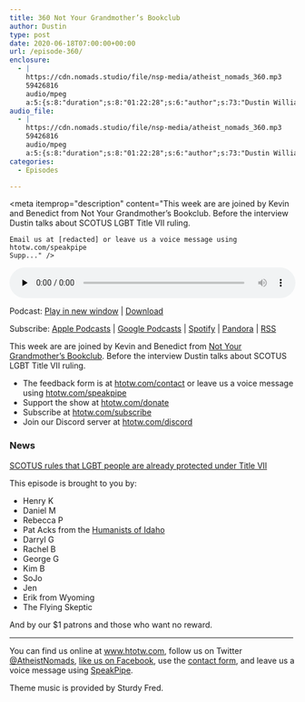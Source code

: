 ```yaml
---
title: 360 Not Your Grandmother’s Bookclub
author: Dustin
type: post
date: 2020-06-18T07:00:00+00:00
url: /episode-360/
enclosure:
  - |
    https://cdn.nomads.studio/file/nsp-media/atheist_nomads_360.mp3
    59426816
    audio/mpeg
    a:5:{s:8:"duration";s:8:"01:22:28";s:6:"author";s:73:"Dustin Williams, Kevin and Benedict from Not Your Grand Mother's Bookclub";s:8:"explicit";s:1:"1";s:13:"episode_title";s:31:"Not Your Grandmother's Bookclub";s:10:"episode_no";s:3:"360";}
audio_file:
  - |
    https://cdn.nomads.studio/file/nsp-media/atheist_nomads_360.mp3
    59426816
    audio/mpeg
    a:5:{s:8:"duration";s:8:"01:22:28";s:6:"author";s:73:"Dustin Williams, Kevin and Benedict from Not Your Grand Mother's Bookclub";s:8:"explicit";s:1:"1";s:13:"episode_title";s:31:"Not Your Grandmother's Bookclub";s:10:"episode_no";s:3:"360";}
categories:
  - Episodes

---
```

<div itemscope itemtype="http://schema.org/AudioObject">
  <meta itemprop="name" content="360 Not Your Grandmother&#8217;s Bookclub" />
  
  <meta itemprop="uploadDate" content="2020-06-18T01:00:00-06:00" />
  
  <meta itemprop="encodingFormat" content="audio/mpeg" />
  
  <meta itemprop="duration" content="PT1H22M28S" />
  
  <meta itemprop="description" content="This week are are joined by Kevin and Benedict from Not Your Grandmother’s Bookclub. Before the interview Dustin talks about SCOTUS LGBT Title VII ruling.



 	Email us at [redacted] or leave us a voice message using htotw.com/speakpipe
 	Supp..." />
  
  <meta itemprop="contentUrl" content="https://dts.podtrac.com/redirect.mp3/cdn.nomads.studio/file/nsp-media/atheist_nomads_360.mp3" />
  
  <meta itemprop="contentSize" content="56.7" />
  </p> 
  
  <div class="powerpress_player" id="powerpress_player_8623">
    <audio class="wp-audio-shortcode" id="audio-4450-367" preload="none" style="width: 100%;" controls="controls"><source type="audio/mpeg" src="https://dts.podtrac.com/redirect.mp3/cdn.nomads.studio/file/nsp-media/atheist_nomads_360.mp3?_=367" /><a href="https://dts.podtrac.com/redirect.mp3/cdn.nomads.studio/file/nsp-media/atheist_nomads_360.mp3">https://dts.podtrac.com/redirect.mp3/cdn.nomads.studio/file/nsp-media/atheist_nomads_360.mp3</a></audio>
  </div>
</div>

<p class="powerpress_links powerpress_links_mp3">
  Podcast: <a href="https://dts.podtrac.com/redirect.mp3/cdn.nomads.studio/file/nsp-media/atheist_nomads_360.mp3" class="powerpress_link_pinw" target="_blank" title="Play in new window" onclick="return powerpress_pinw('https://htotw.com/?powerpress_pinw=4450-podcast');" rel="nofollow">Play in new window</a> | <a href="https://dts.podtrac.com/redirect.mp3/cdn.nomads.studio/file/nsp-media/atheist_nomads_360.mp3" class="powerpress_link_d" title="Download" rel="nofollow" download="atheist_nomads_360.mp3">Download</a>
</p>

<p class="powerpress_links powerpress_subscribe_links">
  Subscribe: <a href="https://podcasts.apple.com/us/podcast/humanists-take-on-the-world/id530050098?mt=2&ls=1" class="powerpress_link_subscribe powerpress_link_subscribe_itunes" target="_blank" title="Subscribe on Apple Podcasts" rel="nofollow">Apple Podcasts</a> | <a href="https://www.google.com/podcasts?feed=aHR0cDovL2F0aGVpc3Rub21hZHMubGlic3luLmNvbS9yc3M%3D" class="powerpress_link_subscribe powerpress_link_subscribe_googleplay" target="_blank" title="Subscribe on Google Podcasts" rel="nofollow">Google Podcasts</a> | <a href="https://open.spotify.com/show/3LzK2xZGike6Tc1GEMtMbr?si=LieN9SNuTpq96smuaUsH8A" class="powerpress_link_subscribe powerpress_link_subscribe_spotify" target="_blank" title="Subscribe on Spotify" rel="nofollow">Spotify</a> | <a href="https://www.pandora.com/podcast/atheist-nomads/PC:10122?corr=62071012&part=ug" class="powerpress_link_subscribe powerpress_link_subscribe_pandora" target="_blank" title="Subscribe on Pandora" rel="nofollow">Pandora</a> | <a href="https://htotw.com/feed/podcast/" class="powerpress_link_subscribe powerpress_link_subscribe_rss" target="_blank" title="Subscribe via RSS" rel="nofollow">RSS</a>
</p>

This week are are joined by Kevin and Benedict from [Not Your Grandmother’s Bookclub][1]. Before the interview Dustin talks about SCOTUS LGBT Title VII ruling.

<!--more-->

  * The feedback form is at [htotw.com/contact](https://htotw.com/contact) or leave us a voice message using <a href="https://htotw.com/speakpipe" target="_blank" rel="noopener noreferrer">htotw.com/speakpipe</a>
  * Support the show at <a href="https://htotw.com/donate" target="_blank" rel="payment noopener noreferrer">htotw.com/donate</a>
  * Subscribe at <a href="https://htotw.com/subscribe" target="_blank" rel="noopener noreferrer">htotw.com/subscribe</a>
  * Join our Discord server at <a href="https://htotw.com/discord" target="_blank" rel="noopener noreferrer">htotw.com/discord</a>

### News

[SCOTUS rules that LGBT people are already protected under Title VII][2]

This episode is brought to you by:

  * Henry K
  * Daniel M
  * Rebecca P
  * Pat Acks from the <a href="https://www.humanistsofidaho.org" target="_blank" rel="noopener noreferrer">Humanists of Idaho</a>
  * Darryl G
  * Rachel B
  * George G
  * Kim B
  * SoJo
  * Jen
  * Erik from Wyoming
  * The Flying Skeptic

And by our $1 patrons and those who want no reward.

<hr width="500" />

You can find us online at <a href="https://www.htotw.com/" target="_blank" rel="noopener noreferrer">www.htotw.com</a>, follow us on Twitter <a href="https://twitter.com/AtheistNomads" target="_blank" rel="noopener noreferrer">@AtheistNomads</a>, <a href="https://htotw.com/facebook" target="_blank" rel="noopener noreferrer">like us on Facebook</a>, use the [contact form](https://htotw.com/contact), and leave us a voice message using <a href="https://htotw.com/speakpipe" target="_blank" rel="noopener noreferrer">SpeakPipe</a>.

Theme music is provided by Sturdy Fred.

 [1]: https://twitter.com/NYGBCpod
 [2]: https://www.nbcnews.com/politics/supreme-court/supreme-court-rules-existing-civil-rights-law-protects-gay-lesbian-n1231018